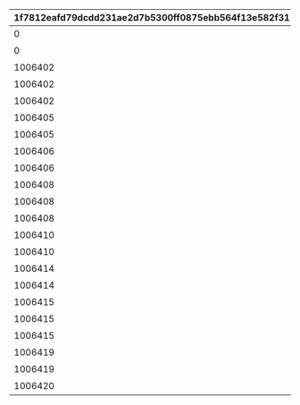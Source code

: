 |1f7812eafd79dcdd231ae2d7b5300ff0875ebb564f13e582f311a34d33a872ae|8ea3d770100b428ba12634302d734a2d1a8a66d739d49f6c0fa9ba57806311d1|3523597e68782b78543a54f14c147e92419fc160f7e14ad4d99c3d60e4e4a252|06335e755d651915bba20ac6915913c0dcd091e08897e9ef1a04a6bd93e5732b|d65c39c1ca86277351465203e577d6c2ec4db9046cd3127ade456b07b820819d|ba624ccd29c1e1ad4ff9fa3cd0fc318136bd00073e665db93a938d873069dee0|e9fdc80e7a89651da415a0272212db9fe08246a1dd3706e549a115814a76644b|
| --- | --- | --- | --- | --- | --- | --- |
|0|10064|0|4|開会式|1006401|20036104|
|0|10064|0|3|開会式|1006402|20036104|
|1006402|10064|0|1|徒競走|1006403|20036104|
|1006402|10064|0|4|徒競走|1006404|20036104|
|1006402|10064|0|2|徒競走|1006405|20036104|
|1006405|10064|0|2|騎馬戦|1006406|20036104|
|1006405|10064|0|4|騎馬戦|1006407|20036104|
|1006406|10064|0|3|昼休憩|1006408|20036106|
|1006406|10064|0|4|昼休憩|1006409|20036106|
|1006408|10064|0|3|学術文化出展各種|1006410|20036106|
|1006408|10064|0|4|学術文化出展各種|1006411|20036106|
|1006408|10064|0|1|学術文化出展各種|1006412|20036106|
|1006410|10064|0|4|侍女風給仕喫茶|1006413|20036108|
|1006410|10064|0|3|侍女風給仕喫茶|1006414|20036108|
|1006414|10064|0|3|総合リレー|1006415|20036113|
|1006414|10064|0|4|総合リレー|1006416|20036113|
|1006415|10064|2003601|1|セレモニーステージ|1006417|0|
|1006415|10064|2003601|4|セレモニーステージ|1006418|0|
|1006415|10064|2003601|2|セレモニーステージ|1006419|0|
|1006419|10064|2003601|3|閉会式|1006420|0|
|1006419|10064|2003601|4|閉会式|1006421|0|
|1006420|10064|2003601|4|コンプリート演出|1006422|0|